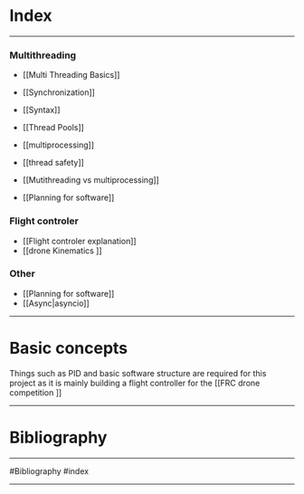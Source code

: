 # Index
---
### Multithreading
- [[Multi Threading Basics]]
- [[Synchronization]]
- [[Syntax]]
- [[Thread Pools]]
- [[multiprocessing]]
- [[thread safety]]
- [[Mutithreading vs multiprocessing]]


- [[Planning for software]]
### Flight controler
- [[Flight controler explanation]]
- [[drone Kinematics ]]
### Other
- [[Planning for software]]
- [[Async|asyncio]]

---
# Basic concepts 
Things such as PID and basic software structure are required for this project as it is mainly building a flight controller for the [[FRC drone competition ]]

---

# Bibliography 
---
#Bibliography
#index

---
